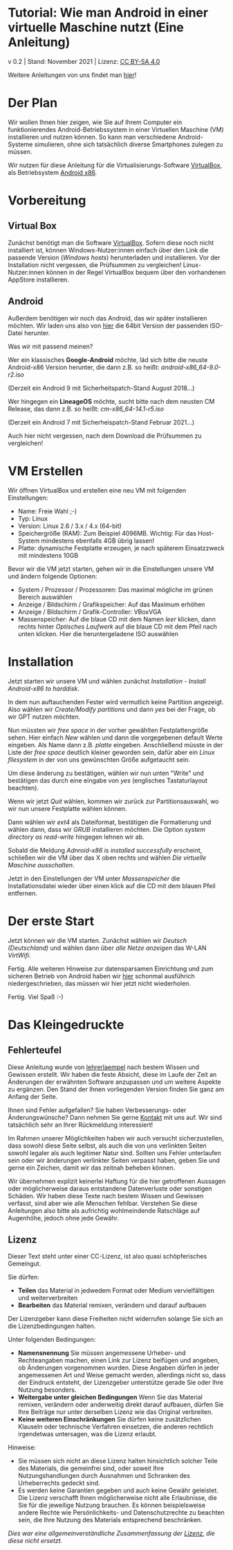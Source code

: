 # Tutorial: Wie man Android in einer virtuelle Maschine nutzt (Eine Anleitung)
v 0.2 | Stand: November 2021 | Lizenz: [CC BY-SA 4.0](https://creativecommons.org/licenses/by-sa/4.0/deed.de)

Weitere Anleitungen von uns findet man [hier](https://lehrerlaempel.github.io/anleitungen/)!

# Der Plan
Wir wollen Ihnen hier zeigen, wie Sie auf Ihrem Computer ein funktionierendes Android-Betriebssystem in einer Virtuellen Maschine (VM) installieren und nutzen können. So kann man verschiedene Android-Systeme simulieren, ohne sich tatsächlich diverse Smartphones zulegen zu müssen.

Wir nutzen für diese Anleitung für die Virtualisierungs-Software [VirtualBox](https://www.virtualbox.org/), als Betriebsystem [Android x86](https://www.android-x86.org/).


# Vorbereitung
## Virtual Box
Zunächst benötigt man die Software [VirtualBox](https://www.virtualbox.org/wiki/Downloads). Sofern diese noch nicht installiert ist, können Windows-Nutzer:innen einfach über den Link die passende Version (*Windows hosts*) herunterladen und installieren. Vor der Installation nicht vergessen, die Prüfsummen zu vergleichen!
Linux-Nutzer:innen können in der Regel VirtualBox bequem über den vorhandenen AppStore installieren.

## Android
Außerdem benötigen wir noch das Android, das wir später installieren möchten. Wir laden uns also von [hier](https://www.android-x86.org/download.html) die 64bit Version der passenden ISO-Datei herunter. 

Was wir mit passend meinen?

Wer ein klassisches **Google-Android** möchte, läd sich bitte die neuste Android-x86 Version herunter, die dann z.B. so heißt: *android-x86_64-9.0-r2.iso* 

(Derzeit ein Android 9 mit Sicherheitspatch-Stand August 2018...)


Wer hingegen ein **LineageOS** möchte, sucht bitte nach dem neusten CM Release, das dann z.B. so heißt: *cm-x86_64-14.1-r5.iso*

(Derzeit ein Android 7 mit Sicherheispatch-Stand Februar 2021...)

Auch hier nicht vergessen, nach dem Download die Prüfsummen zu vergleichen!

# VM Erstellen
Wir öffnen VirtualBox und erstellen eine neu VM mit folgenden Einstellungen:

- Name: Freie Wahl ;-)
- Typ: Linux
- Version: Linux 2.6 / 3.x / 4.x (64-bit)
- Speichergröße (RAM): Zum Beispiel 4096MB. Wichtig: Für das Host-System mindestens ebenfalls 4GB übrig lassen!
- Platte: dynamische Festplatte erzeugen, je nach späterem Einsatzzweck mit mindestens 10GB

Bevor wir die VM jetzt starten, gehen wir in die Einstellungen unsere VM und ändern folgende Optionen:

- System / Prozessor / Prozessoren: Das maximal mögliche im grünen Bereich auswählen
- Anzeige / Bildschirm / Grafikspeicher: Auf das Maximum erhöhen
- Anzeige / Bildschirm / Grafik-Controller: VBoxVGA
- Massenspeicher: Auf die blaue CD mit dem Namen *leer* klicken, dann rechts hinter *Optisches Laufwerk* auf die blaue CD mit dem Pfeil nach unten klicken. Hier die heruntergeladene ISO auswählen

# Installation
Jetzt starten wir unsere VM und wählen zunächst *Installation - Install Android-x86 to harddisk*.

In dem nun auftauchenden Fester wird vermutlich keine Partition angezeigt. Also wählen wir *Create/Modify partitions* und dann *yes* bei der Frage, ob wir GPT nutzen möchten.

Nun müssten wir *free space* in der vorher gewählten Festplattengröße sehen. Hier einfach *New* wählen und dann die vorgegebenen default Werte eingeben. Als Name dann z.B. *platte* eingeben. Anschließend müsste in der Liste der *free space* deutlich kleiner geworden sein, dafür aber ein *Linux filesystem* in der von uns gewünschten Größe aufgetaucht sein. 

Um diese änderung zu bestätigen, wählen wir nun unten "Write" und bestätigen das durch eine eingabe von *yes* (englisches Tastaturlayout beachten).

Wenn wir jetzt *Quit* wählen, kommen wir zurück zur Partitionsauswahl, wo wir nun unsere Festplatte wählen können.

Dann wählen wir *ext4* als Dateiformat, bestätigen die Formatierung und wählen dann, dass wir *GRUB* installieren möchten. Die Option *system directory as read-write* hingegen lehnen wir ab.

Sobald die Meldung *Adnroid-x86 is installed successfully* erscheint, schließen wir die VM über das X oben rechts und wählen *Die virtuelle Maschine ausschalten*.

Jetzt in den Einstellungen der VM unter *Massenspeicher* die Installationsdatei wieder über einen klick auf die CD mit dem blauen Pfeil entfernen.

# Der erste Start
Jetzt können wir die VM starten. Zunächst wählen wir *Deutsch (Deutschland)* und wählen dann über *alle Netze anzeigen* das W-LAN *VirtWifi*.

Fertig. Alle weiteren Hinweise zur datensparsamen Einrichtung und zum sicheren Betrieb von Android haben wir [hier](https://lehrerlaempel.github.io/androideinrichten/) schonmal ausführich niedergeschrieben, das müssen wir hier jetzt nicht wiederholen.

Fertig. Viel Spaß :-)

# Das Kleingedruckte
## Fehlerteufel
Diese Anleitung wurde von [lehrerlaempel](https://github.com/lehrerlaempel) nach bestem Wissen und Gewissen erstellt. Wir haben die feste Absicht, diese im Laufe der Zeit an Änderungen der erwähnten Software anzupassen und um weitere Aspekte zu ergänzen. Den Stand der Ihnen vorliegenden Version finden Sie ganz am Anfang der Seite.

Ihnen sind Fehler aufgefallen? Sie haben Verbesserungs- oder Änderungswünsche? Dann nehmen Sie gerne [Kontakt](https://lehrerlaempel.github.io/anleitungen/) mit uns auf. Wir sind tatsächlich sehr an Ihrer Rückmeldung interessiert!

Im Rahmen unserer Möglichkeiten haben wir auch versucht sicherzustellen, dass sowohl diese Seite selbst, als auch die von uns verlinkten Seiten sowohl legaler als auch legitimer Natur sind. Sollten uns Fehler unterlaufen sein oder wir änderungen verlinkter Seiten verpasst haben, geben Sie und gerne ein Zeichen, damit wir das zeitnah beheben können.

Wir übernehmen explizit keinerlei Haftung für die hier getroffenen Aussagen oder möglicherweise daraus entstandene Datenverluste oder sonstigen Schäden. Wir haben diese Texte nach bestem Wissen und Gewissen verfasst, sind aber wie alle Menschen fehlbar. Verstehen Sie diese Anleitungen also bitte als aufrichtig wohlmeindende Ratschläge auf Augenhöhe, jedoch ohne jede Gewähr.

## Lizenz
Dieser Text steht unter einer CC-Lizenz, ist also quasi schöpferisches Gemeingut.

Sie dürfen:
- **Teilen** das Material in jedwedem Format oder Medium vervielfältigen und weiterverbreiten
- **Bearbeiten** das Material remixen, verändern und darauf aufbauen

Der Lizenzgeber kann diese Freiheiten nicht widerrufen solange Sie sich an die Lizenzbedingungen halten.

Unter folgenden Bedingungen:
- **Namensnennung** Sie müssen angemessene Urheber- und Rechteangaben machen, einen Link zur Lizenz beifügen und angeben, ob Änderungen vorgenommen wurden. Diese Angaben dürfen in jeder angemessenen Art und Weise gemacht werden, allerdings nicht so, dass der Eindruck entsteht, der Lizenzgeber unterstütze gerade Sie oder Ihre Nutzung besonders.
- **Weitergabe unter gleichen Bedingungen** Wenn Sie das Material remixen, verändern oder anderweitig direkt darauf aufbauen, dürfen Sie Ihre Beiträge nur unter derselben Lizenz wie das Original verbreiten. 
- **Keine weiteren Einschränkungen** Sie dürfen keine zusätzlichen Klauseln oder technische Verfahren einsetzen, die anderen rechtlich irgendetwas untersagen, was die Lizenz erlaubt. 

Hinweise:
- Sie müssen sich nicht an diese Lizenz halten hinsichtlich solcher Teile des Materials, die gemeinfrei sind, oder soweit Ihre Nutzungshandlungen durch Ausnahmen und Schranken des Urheberrechts gedeckt sind.
- Es werden keine Garantien gegeben und auch keine Gewähr geleistet. Die Lizenz verschafft Ihnen möglicherweise nicht alle Erlaubnisse, die Sie für die jeweilige Nutzung brauchen. Es können beispielsweise andere Rechte wie Persönlichkeits- und Datenschutzrechte zu beachten sein, die Ihre Nutzung des Materials entsprechend beschränken.

*Dies war eine allgemeinverständliche Zusammenfassung der [Lizenz](https://creativecommons.org/licenses/by-sa/4.0/legalcode.de), die diese nicht ersetzt.*


